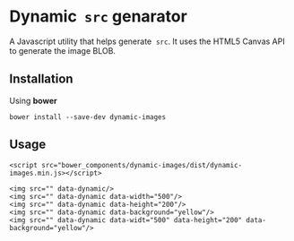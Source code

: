 # Dynamic <img> `src` genarator

A Javascript utility that helps generate <img> `src`. It uses the HTML5 Canvas API to generate the image BLOB.

## Installation

Using **bower**

`bower install --save-dev dynamic-images`

## Usage

`<script src="bower_components/dynamic-images/dist/dynamic-images.min.js></script>`

```
<img src="" data-dynamic/>
<img src="" data-dynamic data-width="500"/>
<img src="" data-dynamic data-height="200"/>
<img src="" data-dynamic data-background="yellow"/> 
<img src="" data-dynamic data-widt="500" data-height="200" data-background="yellow"/>
```
